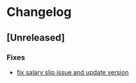 # Changelog

## [Unreleased]

### Fixes

- [fix salary slip issue and update version](https://gitlab.com/atri-tech/atri-maintainers/ethal/-/merge_requests/182)